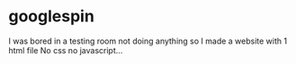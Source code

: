 # googlespin
I was bored in a testing room not doing anything so I made a website with 1 html file No css no javascript...
